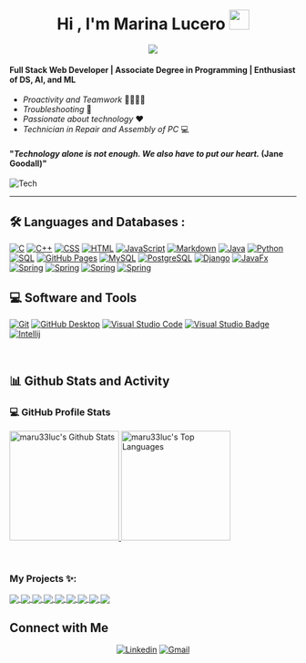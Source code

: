 <h1 align="center">Hi , I'm Marina Lucero <img src="https://media.giphy.com/media/hvRJCLFzcasrR4ia7z/giphy.gif" width="35"></h1>
<p align="center">
  <a href="https://github.com/DenverCoder1/readme-typing-svg"><img src="https://readme-typing-svg.herokuapp.com?lines=Associate+Degree+in+Programming;Full+Stack+Web+Developer;DS%20|%20AI%20|%20ML%20Enthusiast;Always%20learning%20new%20things&center=true&width=500&height=50"></a>
</p>


#### Full Stack Web Developer | Associate Degree in Programming | Enthusiast of DS, AI, and ML

* _Proactivity and Teamwork_ 👨‍👩‍👧‍👦
* _Troubleshooting_ 🧐
* _Passionate about technology_ ❤️
* _Technician in Repair and Assembly of PC_ 💻

#### "_Technology alone is not enough. We also have to put our heart._ (Jane Goodall)"

![Tech](https://media.giphy.com/media/pOEbLRT4SwD35IELiQ/giphy.gif "Tech")




----------------------------------



## 🛠️ Languages and Databases :

<p>
    <a href="#"><img alt="C" src="https://img.shields.io/badge/C%20-%232370ED.svg?logo=c&logoColor=white"></a>
    <a href="#"><img alt="C++" src="https://img.shields.io/badge/C++%20-%2300599C.svg?logo=c%2B%2B&logoColor=white"></a>
    <a href="#"><img alt="CSS" src="https://img.shields.io/badge/CSS%20-%231572B6.svg?logo=css3&logoColor=white"></a>
    <a href="#"><img alt="HTML" src="https://img.shields.io/badge/HTML%20-%23E34F26.svg?logo=html5&logoColor=white"></a>
    <a href="#"><img alt="JavaScript" src="https://img.shields.io/badge/JavaScript%20-%23F7DF1E.svg?logo=javascript&logoColor=black"></a>
    <a href="#"><img alt="Markdown" src="https://img.shields.io/badge/Markdown-%23000000.svg?logo=markdown&logoColor=white"></a>
<a href="https://www.java.com/"><img alt="Java" src="https://custom-icon-badges.demolab.com/badge/Java-007396.svg?logo=java&logoColor=white"></a>
<a href="https://www.python.org/"><img alt="Python" src="https://img.shields.io/badge/Python-3776AB?logo=python&logoColor=fff&style=flat"></a>
<a href="#"><img alt="SQL" src="https://custom-icon-badges.demolab.com/badge/SQL-025E8C.svg?logo=database&logoColor=white"></a>
<a href="#"><img alt="GitHub Pages" src="https://img.shields.io/badge/GitHub%20Pages-327FC7.svg?logo=github&logoColor=white"></a>
<a href="#"><img alt="MySQL" src="https://img.shields.io/badge/MySQL-4479A1?logo=mysql&logoColor=fff&style=flat"></a>
<a href="#"><img alt="PostgreSQL" src ="https://img.shields.io/badge/PostgreSQL-4169E1?logo=postgresql&logoColor=fff&style=flat"></a>
<a href="#"><img alt="Django" src="https://img.shields.io/badge/Django-092E20.svg?logo=django&logoColor=white"></a>
<a href="#"><img alt="JavaFx" src="https://img.shields.io/badge/JavaFX-5382A1.svg?logo=java&logoColor=white"></a>
<a href="#"><img alt="Spring" src="https://img.shields.io/badge/Spring-6DB33F.svg?logo=spring&logoColor=white"></a>
<a href="#"><img alt="Spring" src="https://img.shields.io/badge/Angular-%23DD0031.svg?logo=angular&logoColor=white"></a> 
<a href="#"><img alt="Spring" src="https://img.shields.io/badge/Node.js-43853D.svg?logo=node.js&logoColor=white"></a>   
<a href="#"><img alt="Spring" src="https://img.shields.io/badge/Express-000000.svg?logo=express&logoColor=white"></a>  
</p>

<h2>💻 Software and Tools</h2>

<p>


<a href="#"><img alt="Git" src="https://img.shields.io/badge/Git-F05033.svg?logo=git&logoColor=white"></a>
<a href="#"><img alt="GitHub Desktop" src="https://img.shields.io/badge/GitHub%20Desktop-8034A9.svg?logo=github&logoColor=white"></a>
<a href="#"><img alt="Visual Studio Code" src="https://img.shields.io/badge/Visual%20Studio%20Code-0078d7.svg?logo=visual-studio-code&logoColor=white"></a>
<a href="#"><img src="https://img.shields.io/badge/Visual%20Studio-5C2D91?logo=visualstudio&logoColor=fff&style=flat" alt="Visual Studio Badge"></a>
<a href="#"><img alt="Intellij" src="https://img.shields.io/badge/IntelliJ&nbsp;IDEA-000000.svg?logo=intellij-idea&logoColor=white"></a>

<br/>

<h2>📊 Github Stats and Activity</h2>


<h3>💻 GitHub Profile Stats</h3>

<p>
  <a href="#">
    <img alt="maru33luc's Github Stats" src="https://github-readme-stats-vibrantfix.vercel.app/api?username=maru33luc&locale=en&show_icons=true&include_all_commits=true&count_private=true&theme=dracula&hide_border=true&bg_color=000000EE&title_color=FF72FF&icon_color=F8D866" height="192px"/>
  </a>
  <a href="#">
    <img alt="maru33luc's Top Languages" src="https://github-readme-stats-vibrantfix.vercel.app/api/top-langs?username=maru33luc&langs_count=8&layout=compact&theme=dracula&hide_border=true&bg_color=000000EE&title_color=FF72FF&icon_color=F8D866&hide=Jupyter%20Notebook,Roff" height="192px"/>
  </a>
</p>


<!-- espacio -->
<br/>

### My Projects ✨:

<a href="https://github.com/maru33luc/FK-Back-MySQL">
  <img align="center" src="https://github-readme-stats.vercel.app/api/pin/?username=maru33luc&repo=FK-Back-MySQL&theme=tokyonight" />
</a>
<a href="https://github.com/maru33luc/FunkoStore">
  <img align="center" src="https://github-readme-stats.vercel.app/api/pin/?username=maru33luc&repo=FunkoStore&theme=tokyonight" />
</a>
<a href="https://github.com/maru33luc/NodeJS---FKStore-">
 <img align="center" src="https://github-readme-stats.vercel.app/api/pin/?username=maru33luc&repo=NodeJS---FKStore-&theme=tokyonight" />
</a>

<a href="https://github.com/maru33luc/Proyecto12Django">
  <img align="center" src="https://github-readme-stats.vercel.app/api/pin/?username=maru33luc&repo=Proyecto12Django&theme=tokyonight" />
</a>

<a href="https://github.com/maru33luc/TP-Final-Lab3">
 <img align="center" src="https://github-readme-stats.vercel.app/api/pin/?username=maru33luc&repo=TP-Final-Lab3&theme=tokyonight" />
</a>

<a href="https://github.com/maru33luc/Proyecto-Codo">
  <img align="center" src="https://github-readme-stats.vercel.app/api/pin/?username=maru33luc&repo=Proyecto-Codo&theme=tokyonight" />
</a>

<a href="https://github.com/maru33luc/Proyecto-Final-Lab-II">
 <img align="center" src="https://github-readme-stats.vercel.app/api/pin/?username=maru33luc&repo=Proyecto-Final-Lab-II&theme=tokyonight" />
</a>

<a href="https://github.com/maru33luc/Proyecto-Final-Lab-I">
 <img align="center" src="https://github-readme-stats.vercel.app/api/pin/?username=maru33luc&repo=Proyecto-Final-Lab-I&theme=tokyonight" />
</a>

<a href="https://github.com/maru33luc/Encriptador-Alura">
 <img align="center" src="https://github-readme-stats.vercel.app/api/pin/?username=maru33luc&repo=Encriptador-Alura&theme=tokyonight" />
</a>


## Connect with Me


<p align="center">
  <a href="https://www.linkedin.com/in/marina-lucero-022a4823b/"><img alt="Linkedin" title="Marina Lucero Linkedin" src="https://img.shields.io/badge/LinkedIn-0077B5?style=for-the-badge&logo=linkedin&logoColor=white"></a>
  <a href="mailto:maru33luc@gmail.com"><img alt="Gmail" title="Marina Lucero Gmail" src="https://img.shields.io/badge/Gmail-D14836?style=for-the-badge&logo=gmail&logoColor=white"></a>

</p>


<!--
**maru33luc/maru33luc** is a ✨ _special_ ✨ repository because its `README.md` (this file) appears on your GitHub profile.

Here are some ideas to get you started:

- 🔭 I’m currently working on ...
- 🌱 I’m currently learning ...
- 👯 I’m looking to collaborate on ...
- 🤔 I’m looking for help with ...
- 💬 Ask me about ...
- 📫 How to reach me: ...
- 😄 Pronouns: ...
- ⚡ Fun fact: ...
-->
